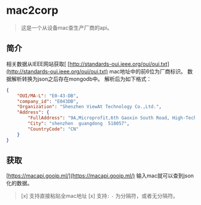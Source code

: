 # mac2corp

> 这是一个从设备mac查生产厂商的api。

## 简介
相关数据从IEEE网站获取[ [http://standards-oui.ieee.org/oui/oui.txt](http://standards-oui.ieee.org/oui/oui.txt)
mac地址中的前6位为厂商标识。
数据解析转换为json之后存在mongodb中。
解析后为如下格式：
```json
{
    "OUI/MA-L": "E0-43-DB",
    "company_id": "E043DB",
    "Organization": "Shenzhen ViewAt Technology Co.,Ltd.",
    "Address": {
        "FullAddress": "9A,Microprofit,6th Gaoxin South Road, High-Tech Industrial Park, Nanshan, Shenzhen, CHINA.",
        "City": "shenzhen  guangdong  518057",
        "CountryCode": "CN"
    }
}
```

## 获取
[https://macapi.gooip.ml/](https://macapi.gooip.ml/)
输入mac就可以查到json化的数据。
> [x] 支持直接粘贴全mac地址
> [x] 支持`:` `-` 为分隔符，或者无分隔符。

